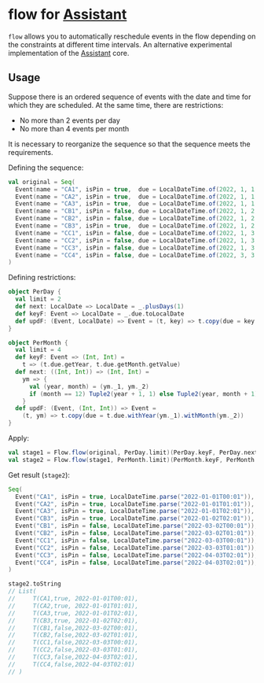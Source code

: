 # flow for [Assistant](https://github.com/char16t/assistant)

`flow` allows you to automatically reschedule events in the flow depending on the constraints at different time
intervals. An alternative experimental implementation of the [Assistant](https://github.com/char16t/assistant) core.

## Usage

Suppose there is an ordered sequence of events with the date and time for which they are scheduled. At the same time,
there are restrictions:

* No more than 2 events per day
* No more than 4 events per month

It is necessary to reorganize the sequence so that the sequence meets the requirements.

Defining the sequence:

```scala
val original = Seq(
  Event(name = "CA1", isPin = true,  due = LocalDateTime.of(2022, 1, 1, 0, 1)),
  Event(name = "CA2", isPin = true,  due = LocalDateTime.of(2022, 1, 1, 1, 1)),
  Event(name = "CA3", isPin = true,  due = LocalDateTime.of(2022, 1, 1, 2, 1)),
  Event(name = "CB1", isPin = false, due = LocalDateTime.of(2022, 1, 2, 0, 1)),
  Event(name = "CB2", isPin = false, due = LocalDateTime.of(2022, 1, 2, 1, 1)),
  Event(name = "CB3", isPin = true,  due = LocalDateTime.of(2022, 1, 2, 2, 1)),
  Event(name = "CC1", isPin = false, due = LocalDateTime.of(2022, 1, 3, 0, 1)),
  Event(name = "CC2", isPin = false, due = LocalDateTime.of(2022, 1, 3, 1, 1)),
  Event(name = "CC3", isPin = false, due = LocalDateTime.of(2022, 1, 3, 2, 1)),
  Event(name = "CC4", isPin = false, due = LocalDateTime.of(2022, 3, 3, 2, 1)),
)
```

Defining restrictions:

```scala
object PerDay {
  val limit = 2
  def next: LocalDate => LocalDate = _.plusDays(1)
  def keyF: Event => LocalDate = _.due.toLocalDate
  def updF: (Event, LocalDate) => Event = (t, key) => t.copy(due = key.atTime(t.due.toLocalTime))
}

object PerMonth {
  val limit = 4
  def keyF: Event => (Int, Int) =
    t => (t.due.getYear, t.due.getMonth.getValue)
  def next: ((Int, Int)) => (Int, Int) =
    ym => {
      val (year, month) = (ym._1, ym._2)
      if (month == 12) Tuple2(year + 1, 1) else Tuple2(year, month + 1)
    }
  def updF: (Event, (Int, Int)) => Event =
    (t, ym) => t.copy(due = t.due.withYear(ym._1).withMonth(ym._2))
}
```

Apply:

```scala
val stage1 = Flow.flow(original, PerDay.limit)(PerDay.keyF, PerDay.next, PerDay.updF)
val stage2 = Flow.flow(stage1, PerMonth.limit)(PerMonth.keyF, PerMonth.next, PerMonth.updF)
```

Get result (`stage2`):

```scala
Seq(
  Event("CA1", isPin = true, LocalDateTime.parse("2022-01-01T00:01")),
  Event("CA2", isPin = true, LocalDateTime.parse("2022-01-01T01:01")),
  Event("CA3", isPin = true, LocalDateTime.parse("2022-01-01T02:01")),
  Event("CB3", isPin = true, LocalDateTime.parse("2022-01-02T02:01")),
  Event("CB1", isPin = false, LocalDateTime.parse("2022-03-02T00:01")),
  Event("CB2", isPin = false, LocalDateTime.parse("2022-03-02T01:01")),
  Event("CC1", isPin = false, LocalDateTime.parse("2022-03-03T00:01")),
  Event("CC2", isPin = false, LocalDateTime.parse("2022-03-03T01:01")),
  Event("CC3", isPin = false, LocalDateTime.parse("2022-04-03T02:01")),
  Event("CC4", isPin = false, LocalDateTime.parse("2022-04-03T02:01")),
)
```

```scala
stage2.toString
// List(
//     T(CA1,true, 2022-01-01T00:01), 
//     T(CA2,true, 2022-01-01T01:01), 
//     T(CA3,true, 2022-01-01T02:01), 
//     T(CB3,true, 2022-01-02T02:01), 
//     T(CB1,false,2022-03-02T00:01), 
//     T(CB2,false,2022-03-02T01:01), 
//     T(CC1,false,2022-03-03T00:01), 
//     T(CC2,false,2022-03-03T01:01), 
//     T(CC3,false,2022-04-03T02:01), 
//     T(CC4,false,2022-04-03T02:01)
// )
```
